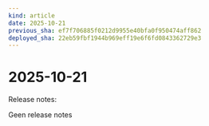 ```yaml
---
kind: article
date: 2025-10-21
previous_sha: ef7f706885f0212d9955e40bfa0f950474aff862
deployed_sha: 22eb59fbf1944b969eff19e6f6fd0843362729e3
---
```


# 2025-10-21

Release notes:

Geen release notes
